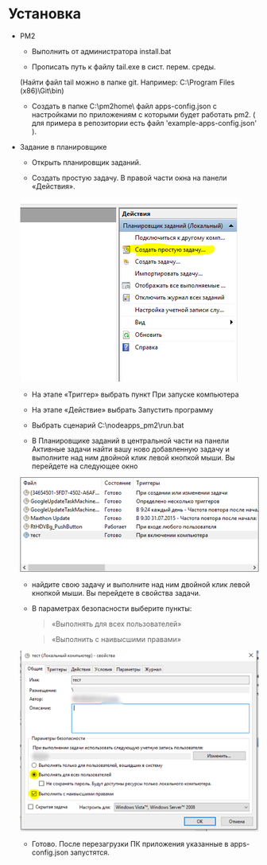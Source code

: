 # Установка

+ PM2

  * Выполнить от администратора install.bat

  * Прописать путь к файлу tail.exe в сист. перем. среды.
  
  (Найти файл tail можно в папке git. Например: C:\Program Files (x86)\Git\bin)

  * Создать в папке C:\pm2home\ файл apps-config.json с настройками по приложениям с которыми будет работать pm2. ( для примера в репозитории есть файл 'example-apps-config.json' ).

+ Задание в планировщике

  * Открыть планировщик заданий.

  * Создать простую задачу. В правой части окна на панели «Действия».
  
  ![](https://github.com/IAlexandr/autostarter/blob/master/images/img1.png)

  * На этапе «Триггер» выбрать пункт При запуске компьютера
  
  * На этапе «Действие» выбрать Запустить программу
  
  * Выбрать сценарий С:\nodeapps\_pm2\run.bat
  
  * В Планировщике заданий в центральной части на панели Активные задачи найти вашу ново добавленную задачу и выполните над ним двойной клик левой кнопкой мыши. Вы перейдете на следующее окно
  
  ![](https://github.com/IAlexandr/autostarter/blob/master/images/img2.png)

  * найдите свою задачу и выполните над ним двойной клик левой кнопкой мыши. Вы перейдете в свойства задачи.

  * В параметрах безопасности выберите пункты:
  
    > «Выполнять для всех пользователей»

    > «Выполнить с наивысшими правами»

  ![](https://github.com/IAlexandr/autostarter/blob/master/images/img3.png)

  * Готово. После перезагрузки ПК приложения указанные в apps-config.json запустятся.

